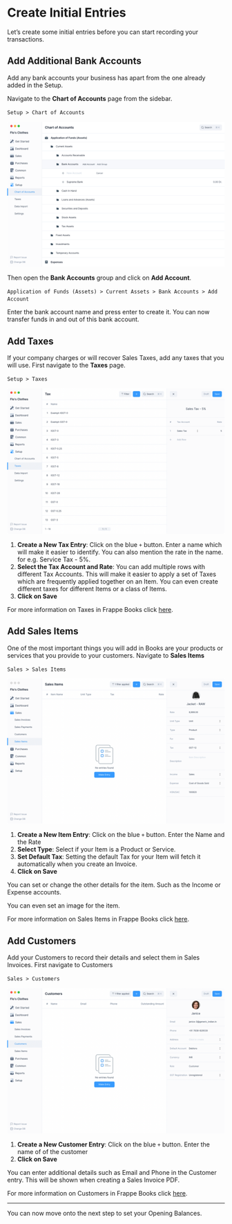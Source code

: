# Create Initial Entries

Let’s create some initial entries before you can start recording your
transactions.

## Add Additional Bank Accounts

Add any bank accounts your business has apart from the one already added in the Setup.

Navigate to the **Chart of Accounts** page from the sidebar.

`Setup > Chart of Accounts`

![Chart of Accounts](./images/coa.png)

Then open the **Bank Accounts** group and click on **Add Account**.

`Application of Funds (Assets) > Current Assets > Bank Accounts > Add Account`

Enter the bank account name and press enter to create it. You can now transfer
funds in and out of this bank account.

## Add Taxes

If your company charges or will recover Sales Taxes, add any taxes that you will
use. First navigate to the **Taxes** page.

`Setup > Taxes`

![Tax](./images/tax.png)

1. **Create a New Tax Entry**: Click on the blue `+` button. Enter a name which will make
   it easier to identify. You can also mention the rate in the name. for e.g.
   Service Tax - 5%.
2. **Select the Tax Account and Rate**: You can add multiple rows with different
   Tax Accounts. This will make it easier to apply a set of Taxes which are
   frequently applied together on an Item. You can even create different taxes for
   different Items or a class of Items.
3. **Click on Save**

For more information on Taxes in Frappe Books click [here](/entries/taxes).

## Add Sales Items

One of the most important things you will add in Books are your products or
services that you provide to your customers. Navigate to **Sales Items**

`Sales > Sales Items`

![Sales Item](./images/sales-item.png)

1. **Create a New Item Entry**: Click on the blue `+` button. Enter the Name and the Rate
2. **Select Type**: Select if your Item is a Product or Service.
3. **Set Default Tax**: Setting the default Tax for your Item will fetch it
   automatically when you create an Invoice.
4. **Click on Save**

You can set or change the other details for the item. Such as the Income or
Expense accounts.

You can even set an image for the item.

For more information on Sales Items in Frappe Books click [here](/entries/items).

## Add Customers

Add your Customers to record their details and select them in Sales Invoices. First navigate to Customers

`Sales > Customers`

![Customer](./images/customer.png)

1. **Create a New Customer Entry**: Click on the blue `+` button. Enter the name of of the customer
2. **Click on Save**

You can enter additional details such as Email and Phone in the Customer entry.
This will be shown when creating a Sales Invoice PDF.

For more information on Customers in Frappe Books click [here](/entries/party).

---

You can now move onto the next step to set your Opening Balances.
